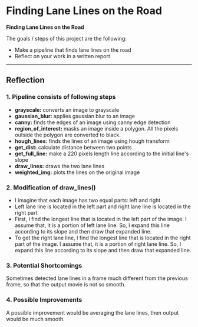 # **Finding Lane Lines on the Road**

**Finding Lane Lines on the Road**

The goals / steps of this project are the following:
* Make a pipeline that finds lane lines on the road
* Reflect on your work in a written report


[//]: # (Image References)

[image1]: ./examples/grayscale.jpg "Grayscale"

---

## Reflection

### 1. Pipeline consists of following steps
- **grayscale:** converts an image to grayscale
- **gaussian_blur:** applies gaussian blur to an image
- **canny:** finds the edges of an image using canny edge detection
- **region_of_interest:** masks an image inside a polygon. All the pixels outside the polygon are converted to black.
- **hough_lines:** finds the lines of an image using hough transform
- **get_dist:** calculate distance between two points
- **get_full_line:** make a 220 pixels length line according to the initial line's slope
- **draw_lines:** draws the two lane lines
- **weighted_img:** plots the lines on the original image

### 2. Modification of draw_lines()
- I imagine that each image has two equal parts: left and right
- Left lane line is located in the left part and right lane line is located in the right part
- First, I find the longest line that is located in the left part of the image. I assume that, it is a portion of left lane line. So, I expand this line according to its slope and then draw that expanded line.
- To get the right lane line, I find the longest line that is located in the right part of the image. I assume that, it is a portion of right lane line. So, I expand this line according to its slope and then draw that expanded line.

### 3. Potential Shortcomings

Sometimes detected lane lines in a frame much different from the previous frame, so that the output movie is not so smooth.

### 4. Possible Improvements

A possible improvement would be averaging the lane lines, then output would be much smooth.
